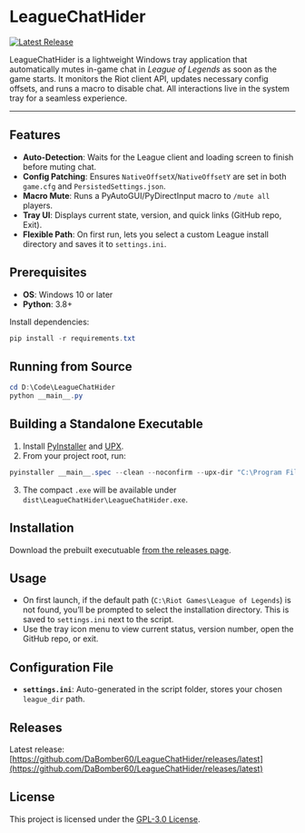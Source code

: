 # LeagueChatHider

[![Latest Release](https://img.shields.io/github/v/release/DaBomber60/LeagueChatHider?style=flat-square)](https://github.com/DaBomber60/LeagueChatHider/releases/latest)

LeagueChatHider is a lightweight Windows tray application that automatically mutes in-game chat in *League of Legends* as soon as the game starts. It monitors the Riot client API, updates necessary config offsets, and runs a macro to disable chat. All interactions live in the system tray for a seamless experience.

---

## Features

- **Auto-Detection**: Waits for the League client and loading screen to finish before muting chat.
- **Config Patching**: Ensures `NativeOffsetX`/`NativeOffsetY` are set in both `game.cfg` and `PersistedSettings.json`.
- **Macro Mute**: Runs a PyAutoGUI/PyDirectInput macro to `/mute all` players.
- **Tray UI**: Displays current state, version, and quick links (GitHub repo, Exit).
- **Flexible Path**: On first run, lets you select a custom League install directory and saves it to `settings.ini`.

## Prerequisites

- **OS**: Windows 10 or later
- **Python**: 3.8+

Install dependencies:
```powershell
pip install -r requirements.txt
```

## Running from Source

```powershell
cd D:\Code\LeagueChatHider
python __main__.py
```

## Building a Standalone Executable

1. Install [PyInstaller](https://pyinstaller.org) and [UPX](https://upx.github.io/).
2. From your project root, run:
```powershell
pyinstaller __main__.spec --clean --noconfirm --upx-dir "C:\Program Files\upx"
```
3. The compact `.exe` will be available under `dist\LeagueChatHider\LeagueChatHider.exe`.

## Installation

Download the prebuilt executuable [from the releases page](https://github.com/DaBomber60/LeagueChatHider/releases/latest).

## Usage

- On first launch, if the default path (`C:\Riot Games\League of Legends`) is not found, you’ll be prompted to select the installation directory. This is saved to `settings.ini` next to the script.
- Use the tray icon menu to view current status, version number, open the GitHub repo, or exit.

## Configuration File

- **`settings.ini`**: Auto-generated in the script folder, stores your chosen `league_dir` path.

## Releases

Latest release: [https://github.com/DaBomber60/LeagueChatHider/releases/latest](https://github.com/DaBomber60/LeagueChatHider/releases/latest)

## License

This project is licensed under the [GPL-3.0 License](LICENSE).
